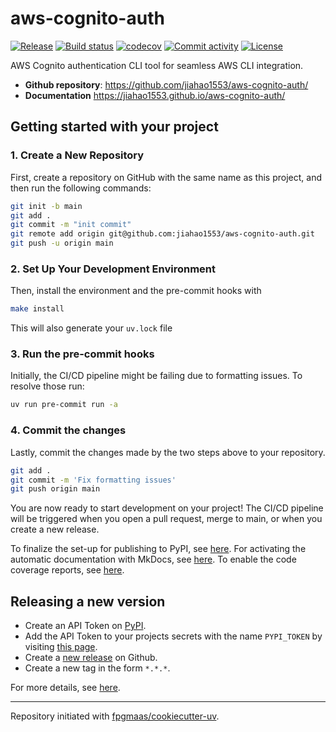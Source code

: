# aws-cognito-auth

[![Release](https://img.shields.io/github/v/release/jiahao1553/aws-cognito-auth)](https://img.shields.io/github/v/release/jiahao1553/aws-cognito-auth)
[![Build status](https://img.shields.io/github/actions/workflow/status/jiahao1553/aws-cognito-auth/main.yml?branch=main)](https://github.com/jiahao1553/aws-cognito-auth/actions/workflows/main.yml?query=branch%3Amain)
[![codecov](https://codecov.io/gh/jiahao1553/aws-cognito-auth/branch/main/graph/badge.svg)](https://codecov.io/gh/jiahao1553/aws-cognito-auth)
[![Commit activity](https://img.shields.io/github/commit-activity/m/jiahao1553/aws-cognito-auth)](https://img.shields.io/github/commit-activity/m/jiahao1553/aws-cognito-auth)
[![License](https://img.shields.io/github/license/jiahao1553/aws-cognito-auth)](https://img.shields.io/github/license/jiahao1553/aws-cognito-auth)

AWS Cognito authentication CLI tool for seamless AWS CLI integration.

- **Github repository**: <https://github.com/jiahao1553/aws-cognito-auth/>
- **Documentation** <https://jiahao1553.github.io/aws-cognito-auth/>

## Getting started with your project

### 1. Create a New Repository

First, create a repository on GitHub with the same name as this project, and then run the following commands:

```bash
git init -b main
git add .
git commit -m "init commit"
git remote add origin git@github.com:jiahao1553/aws-cognito-auth.git
git push -u origin main
```

### 2. Set Up Your Development Environment

Then, install the environment and the pre-commit hooks with

```bash
make install
```

This will also generate your `uv.lock` file

### 3. Run the pre-commit hooks

Initially, the CI/CD pipeline might be failing due to formatting issues. To resolve those run:

```bash
uv run pre-commit run -a
```

### 4. Commit the changes

Lastly, commit the changes made by the two steps above to your repository.

```bash
git add .
git commit -m 'Fix formatting issues'
git push origin main
```

You are now ready to start development on your project!
The CI/CD pipeline will be triggered when you open a pull request, merge to main, or when you create a new release.

To finalize the set-up for publishing to PyPI, see [here](https://fpgmaas.github.io/cookiecutter-uv/features/publishing/#set-up-for-pypi).
For activating the automatic documentation with MkDocs, see [here](https://fpgmaas.github.io/cookiecutter-uv/features/mkdocs/#enabling-the-documentation-on-github).
To enable the code coverage reports, see [here](https://fpgmaas.github.io/cookiecutter-uv/features/codecov/).

## Releasing a new version

- Create an API Token on [PyPI](https://pypi.org/).
- Add the API Token to your projects secrets with the name `PYPI_TOKEN` by visiting [this page](https://github.com/jiahao1553/aws-cognito-auth/settings/secrets/actions/new).
- Create a [new release](https://github.com/jiahao1553/aws-cognito-auth/releases/new) on Github.
- Create a new tag in the form `*.*.*`.

For more details, see [here](https://fpgmaas.github.io/cookiecutter-uv/features/cicd/#how-to-trigger-a-release).

---

Repository initiated with [fpgmaas/cookiecutter-uv](https://github.com/fpgmaas/cookiecutter-uv).

